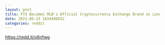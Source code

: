 ```yaml
--- 
layout: post 
title: FTX Becomes MLB's Official Cryptocurrency Exchange Brand in Long Term Deal 
date: 2021-06-23 1624486832 
categories: reddit 
--- 
```

https://redd.it/o6nfwg
